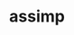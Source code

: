 ---
title: "assimp"
layout: cache
categories: [package, v0.19]
meta: {"versions": ["5.2.4"], "compilers": ["gcc@=11.1.0", "gcc@=7.5.0"], "oss": ["ubuntu18.04", "ubuntu20.04"], "platforms": ["linux"], "targets": ["x86_64"], "stacks": ["data-vis-sdk", "e4s"], "num_specs": 2, "num_specs_by_stack": {"data-vis-sdk": 1, "e4s": 1}}
spec_details: [{"hash": "yjydnqvsgz5gt2z75jz4ysq33gtocluh", "compiler": "gcc@=7.5.0", "versions": ["5.2.4"], "os": "ubuntu18.04", "platform": "linux", "target": "x86_64", "variants": ["build_system=cmake", "build_type=RelWithDebInfo", "~ipo", "+shared"], "stacks": ["data-vis-sdk"], "size": "-", "tarball": "https://binaries.spack.io/releases/v0.19/build_cache/linux-ubuntu18.04-x86_64/gcc-7.5.0/assimp-5.2.4/linux-ubuntu18.04-x86_64-gcc-7.5.0-assimp-5.2.4-yjydnqvsgz5gt2z75jz4ysq33gtocluh.spack"}, {"hash": "catlnqphjrmlcsopswohzw5i262peish", "compiler": "gcc@=11.1.0", "versions": ["5.2.4"], "os": "ubuntu20.04", "platform": "linux", "target": "x86_64", "variants": ["build_system=cmake", "build_type=RelWithDebInfo", "~ipo", "+shared"], "stacks": ["e4s"], "size": "-", "tarball": "https://binaries.spack.io/releases/v0.19/build_cache/linux-ubuntu20.04-x86_64/gcc-11.1.0/assimp-5.2.4/linux-ubuntu20.04-x86_64-gcc-11.1.0-assimp-5.2.4-catlnqphjrmlcsopswohzw5i262peish.spack"}]
---